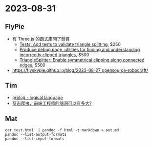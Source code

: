 # 2023-08-31

## FlyPie

- 有 Three.js 的函式庫開了懸賞
  - [Tests: Add tests to validate triangle splitting](https://github.com/gkjohnson/three-bvh-csg/issues/73), $250
  - [Produce debug page, utilities for finding and understanding incorrectly clipped triangles](https://github.com/gkjohnson/three-bvh-csg/issues/68), $500
  - [TriangleSplitter: Enable symmetrical clipping along connected edges](https://github.com/gkjohnson/three-bvh-csg/issues/51), $500
- https://flyskypie.github.io/blog/2023-08-27_opensource-robocraft/

## Tim
- [prolog - logical language](https://www.swi-prolog.org)
- [反击爬虫，前端工程师的脑洞可以有多大?](https://cloud.tencent.com/developer/article/1550078)

## Mat

```
cat test.html  | pandoc -f html -t markdown > out.md
pandoc --list-output-formats
pandoc --list-input-formats
```
